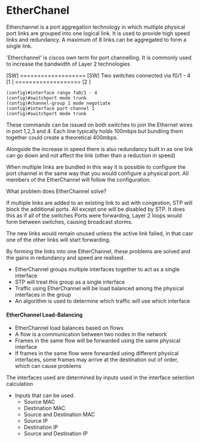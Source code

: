 # EtherChanel

Etherchannel is a port aggregation technology in which multiple physical port links are grouped into one logical link. It is used to provide high speed links and redundancy. A maximum of 8 links can be aggregated to form a single link.

'Etherchannel' is ciscos own term for port channelling. It is commonly used to increase the bandwidth of Layer 2 technologies

[SW] =================== [SW]    Two switches connected via f0/1 - 4
[1 ] =================== [2 ]

```
(config)#interface range fa0/1 - 4
(config)#switchport mode trunk
(config)#channel-group 1 mode negotiate
(config)#interface port-channel 1
(config)#switchport mode trunk
```

These commands can be issued on both switches to join the Ethernet wires in port 1,2,3 and 4. Each line typically holds 100mbps but bundling them together could create a theoretical 400mbps.

Alongside the increase in speed there is also redundancy built in as one link can go down and not affect the link (other than a reduction in speed)

When multiple links are bundled in this way it is possible to configure the port channel in the same way that you would configure a physical port. All members of the EtherChannel will follow the configuration.

What problem does EtherChannel solve?

If multiple links are added to an existing link to aid with congestion, STP will block the additional ports. All except one will be disabled by STP. It does this as if all of the switches Ports were forwarding, Layer 2 loops would form between switches, causing broadcast storms. 

The new links would remain unused unless the active link failed, in that casr one of the other links will start forwarding. 

By forming the links into one EtherChannel, these problems are solved and the gains in redundancy and speed are realised. 

- EtherChannel groups multiple interfaces together to act as a single interface
- STP will treat this group as a single interface
- Traffic using EtherChannel will be load balanced among the physical interfaces in the group
- An algorithm is used to determine which traffic will use which interface

#### EtherChannel Load-Balancing

- EtherChannel load balances based on flows
- A flow is a communication between two nodes in the network
- Frames in the same flow will be forwarded using the same physical interface
- If frames in the same flow were forwarded using different physical interfaces, some frames may arrive at the destination out of order, which can cause problems

The interfaces used are determined by inputs used in the interface selection calculation
- Inputs that can be used:
	* Source MAC
	* Destination MAC
	* Source and Destination MAC
	* Source IP
	* Destination IP
	* Source and Destination IP

